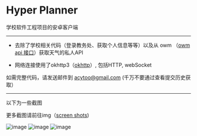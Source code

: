 # Hyper Planner
学校软件工程项目的安卓客户端

----
- 去除了学校相关代码（登录教务处、获取个人信息等等）以及从 owm （[owm api 接口](http://api.openweathermap.org, "owm api")）获取天气的私人API

- 网络连接使用了okhttp3（[okhttp](https://github.com/square/okhttp, "okhttp")）, 包括HTTP, webSocket

如需完整代码，请发送邮件到 acytoo@gmail.com (千万不要通过查看提交历史获取）

----
以下为一些截图

更多截图请前往img（[screen shots](https://github.com/Acytoo/NewHpClient/tree/master/imgs, "img"))

![image](https://acytoo.github.io/HPSRC/imgs/Screenshot_20180522-010701.png)
![image](https://acytoo.github.io/HPSRC/imgs/Screenshot_20180522-010612.png)
![image](https://acytoo.github.io/HPSRC/imgs/Screenshot_20180522-010807.png)

